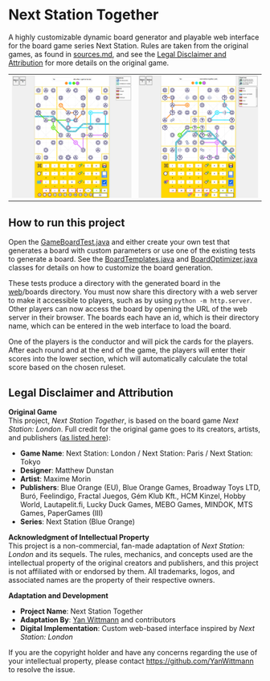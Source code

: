 # Next Station Together

A highly customizable dynamic board generator and playable web interface for the board game series Next Station.
Rules are taken from the original games, as found in [sources.md](ref/sources.md),
and see the [Legal Disclaimer and Attribution](#legal-disclaimer-and-attribution) for more details on the original game.

<table>
  <tr>
    <td><img src="ref/demo-london.png" alt="London" width="400"/></td>
    <td><img src="ref/demo-paris.png" alt="Paris" width="400"/></td>
  </tr>
</table>

## How to run this project

Open the [GameBoardTest.java](src/test/java/de/yanwittmann/nextstation/model/GameBoardTest.java) and either create your
own test that generates a board with custom parameters or use one of the existing tests to generate a board.
See the [BoardTemplates.java](src/main/java/de/yanwittmann/nextstation/setup/BoardTemplates.java)
and [BoardOptimizer.java](src/main/java/de/yanwittmann/nextstation/setup/BoardOptimizer.java) classes for details
on how to customize the board generation.

These tests produce a directory with the generated board in the [web](src/main/resources/web)/boards directory.
You must now share this directory with a web server to make it accessible to players,
such as by using `python -m http.server`.
Other players can now access the board by opening the URL of the web server in their browser.
The boards each have an id, which is their directory name, which can be entered in the web interface to load the board.

One of the players is the conductor and will pick the cards for the players.
After each round and at the end of the game, the players will enter their scores into the lower section,
which will automatically calculate the total score based on the chosen ruleset.

## Legal Disclaimer and Attribution

**Original Game**  
This project, *Next Station Together*, is based on the board game *Next Station: London*.
Full credit for the original game goes to its creators, artists, and publishers
([as listed here](https://boardgamegeek.com/boardgame/353545/next-station-london/credits)):

- **Game Name**: Next Station: London / Next Station: Paris / Next Station: Tokyo
- **Designer**: Matthew Dunstan
- **Artist**: Maxime Morin
- **Publishers**: Blue Orange (EU), Blue Orange Games, Broadway Toys LTD, Buró, Feelindigo, Fractal Juegos, Gém Klub
  Kft., HCM Kinzel, Hobby World, Lautapelit.fi, Lucky Duck Games, MEBO Games, MINDOK, MTS Games, PaperGames (III)
- **Series**: Next Station (Blue Orange)

**Acknowledgment of Intellectual Property**  
This project is a non-commercial, fan-made adaptation of *Next Station: London* and its sequels.
The rules, mechanics, and concepts used are the intellectual property of the original creators and publishers,
and this project is not affiliated with or endorsed by them.
All trademarks, logos, and associated names are the property of their respective owners.

**Adaptation and Development**

- **Project Name**: Next Station Together
- **Adaptation By**: [Yan Wittmann](https://github.com/YanWittmann) and contributors
- **Digital Implementation**: Custom web-based interface inspired by *Next Station: London*

If you are the copyright holder and have any concerns regarding the use of your intellectual property, please
contact https://github.com/YanWittmann to resolve the issue.
